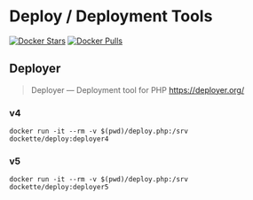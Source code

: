 # Deploy / Deployment Tools

[![Docker Stars](https://img.shields.io/docker/stars/dockette/deploy.svg?style=flat)](https://hub.docker.com/r/dockette/deploy/)
[![Docker Pulls](https://img.shields.io/docker/pulls/dockette/deploy.svg?style=flat)](https://hub.docker.com/r/dockette/deploy/)

## Deployer

> Deployer — Deployment tool for PHP
> https://deployer.org/

### v4

```
docker run -it --rm -v $(pwd)/deploy.php:/srv dockette/deploy:deployer4
```

### v5

```
docker run -it --rm -v $(pwd)/deploy.php:/srv dockette/deploy:deployer5
```

